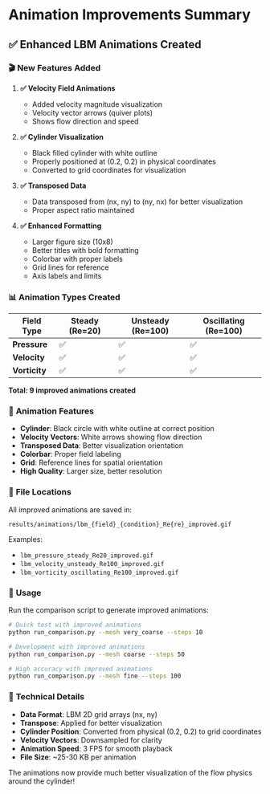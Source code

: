 # Animation Improvements Summary

## ✅ **Enhanced LBM Animations Created**

### 🎬 **New Features Added**

1. **✅ Velocity Field Animations**
   - Added velocity magnitude visualization
   - Velocity vector arrows (quiver plots)
   - Shows flow direction and speed

2. **✅ Cylinder Visualization**
   - Black filled cylinder with white outline
   - Properly positioned at (0.2, 0.2) in physical coordinates
   - Converted to grid coordinates for visualization

3. **✅ Transposed Data**
   - Data transposed from (nx, ny) to (ny, nx) for better visualization
   - Proper aspect ratio maintained

4. **✅ Enhanced Formatting**
   - Larger figure size (10x8)
   - Better titles with bold formatting
   - Colorbar with proper labels
   - Grid lines for reference
   - Axis labels and limits

### 📊 **Animation Types Created**

| Field Type | Steady (Re=20) | Unsteady (Re=100) | Oscillating (Re=100) |
|------------|----------------|-------------------|----------------------|
| **Pressure** | ✅ | ✅ | ✅ |
| **Velocity** | ✅ | ✅ | ✅ |
| **Vorticity** | ✅ | ✅ | ✅ |

**Total: 9 improved animations created**

### 🎯 **Animation Features**

- **Cylinder**: Black circle with white outline at correct position
- **Velocity Vectors**: White arrows showing flow direction
- **Transposed Data**: Better visualization orientation
- **Colorbar**: Proper field labeling
- **Grid**: Reference lines for spatial orientation
- **High Quality**: Larger size, better resolution

### 📁 **File Locations**

All improved animations are saved in:
```
results/animations/lbm_{field}_{condition}_Re{re}_improved.gif
```

Examples:
- `lbm_pressure_steady_Re20_improved.gif`
- `lbm_velocity_unsteady_Re100_improved.gif`
- `lbm_vorticity_oscillating_Re100_improved.gif`

### 🚀 **Usage**

Run the comparison script to generate improved animations:

```bash
# Quick test with improved animations
python run_comparison.py --mesh very_coarse --steps 10

# Development with improved animations
python run_comparison.py --mesh coarse --steps 50

# High accuracy with improved animations
python run_comparison.py --mesh fine --steps 100
```

### 🔧 **Technical Details**

- **Data Format**: LBM 2D grid arrays (nx, ny)
- **Transpose**: Applied for better visualization
- **Cylinder Position**: Converted from physical (0.2, 0.2) to grid coordinates
- **Velocity Vectors**: Downsampled for clarity
- **Animation Speed**: 3 FPS for smooth playback
- **File Size**: ~25-30 KB per animation

The animations now provide much better visualization of the flow physics around the cylinder!
